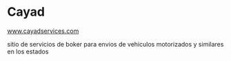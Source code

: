 # Cayad
www.cayadservices.com

sitio de servicios de boker para envios de vehiculos motorizados y similares en los estados
